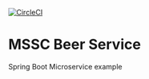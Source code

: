 [![CircleCI](https://dl.circleci.com/status-badge/img/circleci/RWVo6JXumUL67m83whYepP/3wTmVAuVqaJRFPi8HmMdnt/tree/master.svg?style=svg)](https://dl.circleci.com/status-badge/redirect/circleci/RWVo6JXumUL67m83whYepP/3wTmVAuVqaJRFPi8HmMdnt/tree/master)

# MSSC Beer Service

Spring Boot Microservice example